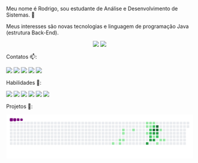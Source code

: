 Meu nome é Rodrigo, sou estudante de Análise e Desenvolvimento de Sistemas. :wave: 

Meus interesses são novas tecnologias e linguagem de programação Java (estrutura Back-End).

<div align="center">
  <img height="180em" src="https://github-readme-stats.vercel.app/api?username=rodrigoscalon&theme=vision-friendly-dark&show_icons=true"/>
  <img height="180em" src="https://github-readme-stats.vercel.app/api/top-langs/?username=rodrigoscalon&layout=compact"/>
</div>
 
Contatos 📫:
  <div> 
  
  <a href = "mailto:rodrigoscalon@gmail.com"><img src="https://img.shields.io/badge/-Gmail-%23333?style=for-the-badge&logo=gmail&logoColor=white" target="_blank"></a>
  <a href="https://www.linkedin.com/in/rodrigo-scalon-b20713b1" target="_blank"><img src="https://img.shields.io/badge/-LinkedIn-%230077B5?style=for-the-badge&logo=linkedin&logoColor=white" target="_blank"></a> 
  <a href="https://wa.me/5551997757026?text=Olá,%20meu%20amigo!" target="_blank"><img src="https://img.shields.io/badge/WhatsApp-25D366?style=for-the-badge&logo=whatsapp&logoColor=white"></a> 
  <a href="https://discord.gg/Rodrigo Scalon#7222" target="_blank"><img src="https://img.shields.io/badge/Discord-7289DA?style=for-the-badge&logo=discord&logoColor=white" target="_blank"></a> 
  <a href="https://instagram.com/rodrigoscalon" target="_blank"><img src="https://img.shields.io/badge/-Instagram-%23E4405F?style=for-the-badge&logo=instagram&logoColor=white" target="_blank"></a>
    
</div>

Habilidades 🏁:
<div>
<img src = "https://img.shields.io/badge/Java-ED8B00?style=for-the-badge&logo=java&logoColor=white"/>
<img src = "https://img.shields.io/badge/Spring-6DB33F?style=for-the-badge&logo=spring&logoColor=white"/>
<img src = "https://img.shields.io/badge/MySQL-00000F?style=for-the-badge&logo=mysql&logoColor=white"/>
<img src = "https://img.shields.io/badge/PostgreSQL-316192?style=for-the-badge&logo=postgresql&logoColor=white"/>
<img src = "https://img.shields.io/badge/MongoDB-4EA94B?style=for-the-badge&logo=mongodb&logoColor=white"/>
<img src = "https://img.shields.io/badge/Heroku-430098?style=for-the-badge&logo=heroku&logoColor=white"/>

</div>

Projetos 🚧:


![snake gif](https://github.com/rodrigoscalon/rodrigoscalon/blob/output/github-contribution-grid-snake.gif)
  
  
